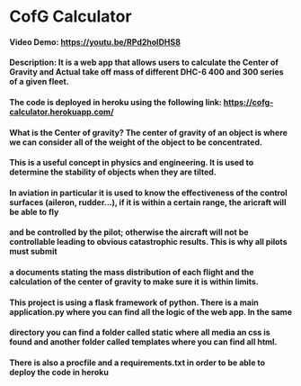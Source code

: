# CofG Calculator
#### Video Demo: https://youtu.be/RPd2holDHS8
#### Description: It is a web app that allows users to calculate the Center of Gravity and Actual take off mass of different DHC-6 400 and 300 series of a given fleet.
#### The code is deployed in heroku using the following link: https://cofg-calculator.herokuapp.com/
#### What is the Center of gravity? The center of gravity of an object is where we can consider all of the weight of the object to be concentrated. 
#### This is a useful concept in physics and engineering. It is used to determine the stability of objects when they are tilted.
#### In aviation in particular it is used to know the effectiveness of the control surfaces (aileron, rudder...), if it is within a certain range, the aricraft will be able to fly
#### and be controlled by the pilot; otherwise the aircraft will not be controllable leading to obvious catastrophic results. This is why all pilots must submit 
#### a documents stating the mass distribution of each flight and the calculation of the center of gravity to make sure it is within limits.
#### This project is using a flask framework of python. There is a main application.py where you can find all the logic of the web app. In the same
#### directory you can find a folder called static where all media an css is found and another folder called templates where you can find all html.
#### There is also a procfile and a requirements.txt in order to be able to deploy the code in heroku
